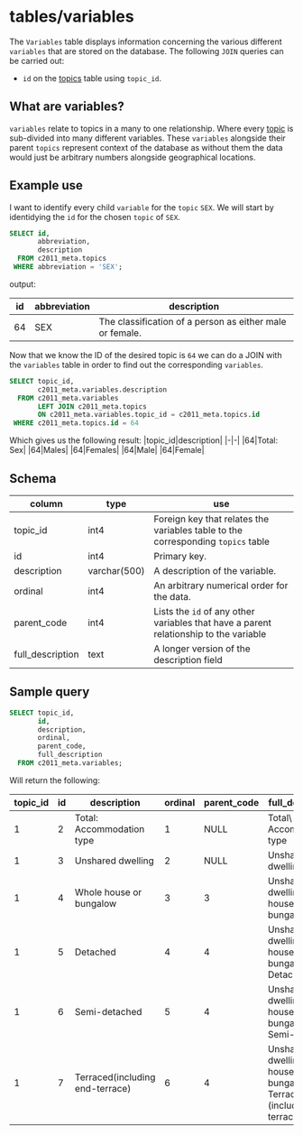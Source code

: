 # tables/variables

The `Variables` table displays information concerning the various different `variables` that are stored on the database.
The following `JOIN` queries can be carried out:

- `id` on the [topics](topics.md) table using `topic_id`.

## What are variables?

`variables` relate to topics in a many to one relationship. Where every [topic](topics.md) is sub-divided into many different variables. These `variables` alongside their parent `topics` represent context of the database as without them the data would just be arbitrary numbers alongside geographical locations.

## Example use

I want to identify every child `variable` for the `topic` `SEX`. We will start by identidying the `id` for the chosen `topic` of `SEX`.

```sql
SELECT id, 
       abbreviation, 
       description  
  FROM c2011_meta.topics 
 WHERE abbreviation = 'SEX';
```

output:

|id|abbreviation|description|
|-|-|-|
|64|SEX|The classification of a person as either male or female.|

Now that we know the ID of the desired topic is `64` we can do a JOIN with the `variables` table in order to find out the corresponding `variables`.

```sql
SELECT topic_id, 
       c2011_meta.variables.description 
  FROM c2011_meta.variables 
       LEFT JOIN c2011_meta.topics
       ON c2011_meta.variables.topic_id = c2011_meta.topics.id
 WHERE c2011_meta.topics.id = 64
```

Which gives us the following result:
|topic_id|description|
|-|-|
|64|Total: Sex|
|64|Males|
|64|Females|
|64|Male|
|64|Female|
## Schema

|column|type|use|
|-|-|-|
|topic_id|int4|Foreign key that relates the variables table to the corresponding `topics` table|
|id|int4|Primary key.|
|description|varchar(500)|A description of the variable.|
|ordinal|int4|An arbitrary numerical order for the data.|
|parent_code|int4|Lists the `id` of any other variables that have a parent relationship to the variable|
|full_description|text|A longer version of the description field|


## Sample query

```sql
SELECT topic_id, 
       id, 
       description, 
       ordinal, 
       parent_code, 
       full_description 
  FROM c2011_meta.variables;
```

Will return the following:

|topic_id|id|description|ordinal|parent_code|full_description|
|-|-|-|-|-|-|
|1|2|Total: Accommodation type|1|NULL|Total\ Accommodation type|
|1|3|Unshared dwelling|2|NULL|Unshared dwelling|
|1|4|Whole house or bungalow|3|3|Unshared dwelling\ Whole house or bungalow|
|1|5|Detached|4|4|Unshared dwelling\ Whole house or bungalow\ Detached|
|1|6|Semi-detached|5|4|Unshared dwelling\ Whole house or bungalow\ Semi-detached|
|1|7|Terraced(including end-terrace)|6|4|Unshared dwelling\ Whole house or bungalow\ Terraced (including end-terrace)|
